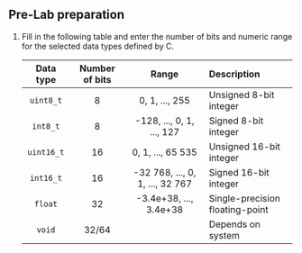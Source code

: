 
## Pre-Lab preparation

1. Fill in the following table and enter the number of bits and numeric range for the selected data types defined by C.

   | **Data type** | **Number of bits** | **Range** | **Description** |
   | :-: | :-: | :-: | :-- |
   | `uint8_t`  | 8  | 0, 1, ..., 255                  | Unsigned 8-bit integer          |
   | `int8_t`   | 8  | -128, ..., 0, 1, ..., 127       | Signed 8-bit integer            |
   | `uint16_t` | 16 | 0, 1, ..., 65 535               | Unsigned 16-bit integer         |
   | `int16_t`  | 16 | -32 768, ..., 0, 1, ..., 32 767 | Signed 16-bit integer           |
   | `float`    | 32 | -3.4e+38, ..., 3.4e+38          | Single-precision floating-point |
   | `void`     | 32/64 |                              | Depends on system |

